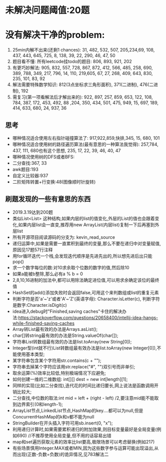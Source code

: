 # 未解决问题阈值:20题
# 没有解决干净的problem:
1. 25min内解不出来(还剩1 chances): 31, 482, 532, 507, 205,234,69, 108, 437, 443, 645, 725, 8, 138, 39, 22, 290, 46, 47, 50
2. 题目看不懂: 所有leetcode挂todo的题目: 806, 893, 921, 202
3. 有更巧妙解法: 905, 832, 557, 728, 867, 872, 412, 566, 485, 258, 690, 389, 788, 349, 217, 796, 14, 110, 219,605, 67, 27, 268, 409, 643, 830, 235, 101, 83, 92
4. 解法需要特殊数学知识: 812(3点坐标求三角形面积), 371(二进制), 476(二进制), 192
5. 需复习(第一项看解法后才解出来的): 922, 897, 257, 859, 653, 122, 108, 784, 387, 172, 453, 492, 88 ,204, 350, 434, 501, 475, 949, 15, 697, 189, 414, 633, 680, 24, 937, 36

## 思考
- 哪种情况适合使用左右指针碰撞算法了: 917,922,859,快排,345, 15, 680, 101
- 哪种情况适合使用树的路径遍历算法(最有意思的一种算法我觉得): 257,784, 437, 111, 680也有这个思想, 235, 17, 22, 39, 46, 40, 47
- 哪种情况使用树的DFS或者BFS: 
- 二分查找:367, 33
- awk题目:193
- 自定义比较器:937
- 二阶矩阵转置+行变换:48(图像顺时针旋转)

## 刷题发现的一些有意思的东西
- 2019.3.19达到200题
- 类似List<List<E>> 这种结构,如果内层的list的值变化,外层的List的值也会跟着变化,如果内层list会一直变,推荐用new ArrayList(内层list)复制一下后再塞到外层list
- 所有开源项目阅读源码的分支为: kevin_read_source
- 递归运算中,如果是需要一直累积到最终的变量,那么不要在递归中对变量赋值,原因见17题57行注释
- 用for循环迭代一个栈,会发现迭代顺序是先进先出的,所以想先进后出只能pop()
- 求一个数字每位的数:对10求余取个位数的数字的值,然后除10
- 如果a能被b整除,那么必有a % b = 0
- 2,8,10,16进制的加法中,都可以用除法确定进位值,可以用求余确定该位的最终值
- HashSet的add()添加失败时会返回false,可用这个来判数组或list的重复元素
- 判断字符是否'a'~'z'或者'A'~'Z'(英语字母): Character.isLetter(c), 判断字符是数字:Character.isDigit(c)
- idea进入debug时"Finished,saving caches"卡住的解决办法:https://stackoverflow.com/questions/20658400/intellij-idea-hangs-while-finished-saving-caches
- Array转List最有效的办法是Arrays.asList();
- char[]转string最有效的办法是String.valueOf(char[]);
- 字符串List转数组最有效的办法是list.toArray(new String[0]);
- Integer型(int就不行)List转数组最有效办法是list.toArray(new Integer[0]),不能使用基本类型;
- 某字符串包含某个字符用str.contains(c + "");
- 字符串去掉某个字符应该用str.replace("#", "")双引号而非单引;
- 取余运算(%)效率比较低,特别极端情况下应避免;
- 如何创建一维的二维数组: int[][] dest = new int[length][1];
- 同样的实现(比如二分查找),迭代花的时间比递归要长,网上说法是函数调用开销比较大;
- 二分查找,中位数的取法:int mid = left + (right - left) /2,要注意mid能不能取到边界索引(0和length-1);
- ArrayList节点,LinkedList节点,HashMap的key....都可以为null,但是ConcurrentHashMap的k和v都不能为null
- StringBuilder在开头插入字符可用sb.insert(0, "x");
- 利用递归计算时,如果需要累积递归的附加效果,则目标变量最好是全局变量(例如690) //不推荐使用全局变量,但不用的话容易出错
- map和set遍历获取元素的效率比list要高,极限场景可以考虑替换(例如217)
- 有些场景慎用Integer.MAX或者MIN,因为这些数字参与运算可能出现溢出,从而出现(正数-负数=负数)的诡异情况,见783解法二
